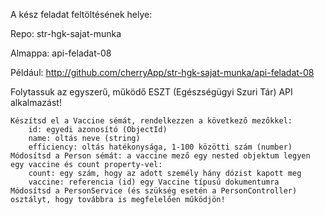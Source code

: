 
A kész feladat feltöltésének helye:

Repo: str-hgk-sajat-munka

Almappa: api-feladat-08

Például: http://github.com/cherryApp/str-hgk-sajat-munka/api-feladat-08


Folytassuk az egyszerű, működő ESZT (Egészségügyi Szuri Tár) API alkalmazást!

    Készítsd el a Vaccine sémát, rendelkezzen a következő mezőkkel:
        id: egyedi azonosító (ObjectId)
        name: oltás neve (string)
        efficiency: oltás hatékonysága, 1-100 közötti szám (number)
    Módosítsd a Person sémát: a vaccine mező egy nested objektum legyen egy vaccine és count property-vel:
        count: egy szám, hogy az adott személy hány dózist kapott meg
        vaccine: referencia (id) egy Vaccine típusú dokumentumra
    Módosítsd a PersonService (és szükség esetén a PersonController) osztályt, hogy továbbra is megfelelően működjön!


